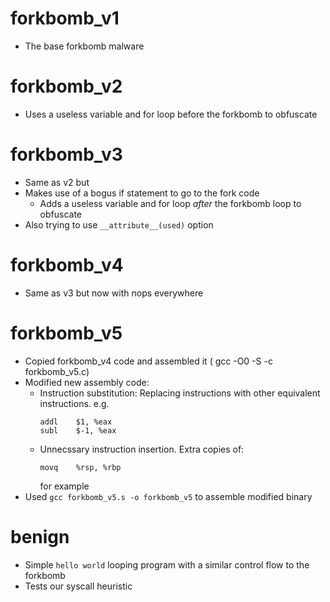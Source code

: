 # forkbomb_v1
* The base forkbomb malware

# forkbomb_v2
* Uses a useless variable and for loop before the forkbomb to obfuscate

# forkbomb_v3
* Same as v2 but
* Makes use of a bogus if statement to go to the fork code
    * Adds a useless variable and for loop *after* the forkbomb loop to obfuscate
* Also trying to use `__attribute__(used)` option

# forkbomb_v4
* Same as v3 but now with nops everywhere

# forkbomb_v5
* Copied forkbomb_v4 code and assembled it ( gcc -O0 -S -c forkbomb_v5.c)
* Modified new assembly code:
    * Instruction substitution: Replacing instructions with other equivalent instructions. e.g.
        ```
        addl	$1, %eax
        subl	$-1, %eax
        ```
    * Unnecssary instruction insertion. Extra copies of:
        ```
        movq	%rsp, %rbp
        ```
        for example
* Used `gcc forkbomb_v5.s -o forkbomb_v5` to assemble modified binary

# benign
* Simple `hello world` looping program with a similar control flow to the forkbomb
* Tests our syscall heuristic
